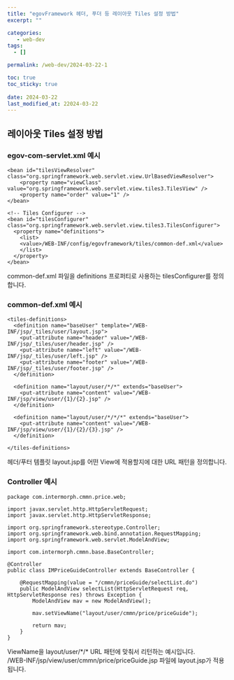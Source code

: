 ```yaml
---
title: "egovFramework 헤더, 푸더 등 레이아웃 Tiles 설정 방법"
excerpt: ""

categories:
   - web-dev
tags:
  - []

permalink: /web-dev/2024-03-22-1

toc: true
toc_sticky: true
 
date: 2024-03-22
last_modified_at: 22024-03-22
---
```


## 레이아웃 Tiles 설정 방법

### egov-com-servlet.xml 예시
```
<bean id="tilesViewResolver" class="org.springframework.web.servlet.view.UrlBasedViewResolver">
    <property name="viewClass" value="org.springframework.web.servlet.view.tiles3.TilesView" />
    <property name="order" value="1" />
</bean>
  
<!-- Tiles Configurer -->
<bean id="tilesConfigurer" class="org.springframework.web.servlet.view.tiles3.TilesConfigurer">
  <property name="definitions">
    <list>
    <value>/WEB-INF/config/egovframework/tiles/common-def.xml</value>
    </list>
  </property>
</bean>
```
common-def.xml 파일을 definitions 프로퍼티로 사용하는 tilesConfigurer를 정의합니다.

### common-def.xml 예시
```
<tiles-definitions>
  <definition name="baseUser" template="/WEB-INF/jsp/_tiles/user/layout.jsp">
    <put-attribute name="header" value="/WEB-INF/jsp/_tiles/user/header.jsp" />
    <put-attribute name="left" value="/WEB-INF/jsp/_tiles/user/left.jsp" />
    <put-attribute name="footer" value="/WEB-INF/jsp/_tiles/user/footer.jsp" />
  </definition>

  <definition name="layout/user/*/*" extends="baseUser">
    <put-attribute name="content" value="/WEB-INF/jsp/view/user/{1}/{2}.jsp" />
  </definition>
 
  <definition name="layout/user/*/*/*" extends="baseUser">
    <put-attribute name="content" value="/WEB-INF/jsp/view/user/{1}/{2}/{3}.jsp" />
  </definition>

</tiles-definitions>
```
헤더/푸터 템플릿 layout.jsp를 어떤 View에 적용할지에 대한 URL 패턴을 정의합니다.

### Controller 예시
```
package com.intermorph.cmmn.price.web;

import javax.servlet.http.HttpServletRequest;
import javax.servlet.http.HttpServletResponse;

import org.springframework.stereotype.Controller;
import org.springframework.web.bind.annotation.RequestMapping;
import org.springframework.web.servlet.ModelAndView;

import com.intermorph.cmmn.base.BaseController;

@Controller
public class IMPriceGuideController extends BaseController {

	@RequestMapping(value = "/cmmn/priceGuide/selectList.do")
	public ModelAndView selectList(HttpServletRequest req, HttpServletResponse res) throws Exception {
		ModelAndView mav = new ModelAndView();
		
		mav.setViewName("layout/user/cmmn/price/priceGuide");

		return mav;
	}
}
```
ViewName을 layout/user/\*/* URL 패턴에 맞춰서 리턴하는 예시입니다.  
/WEB-INF/jsp/view/user/cmmn/price/priceGuide.jsp 파일에 layout.jsp가 적용됩니다.